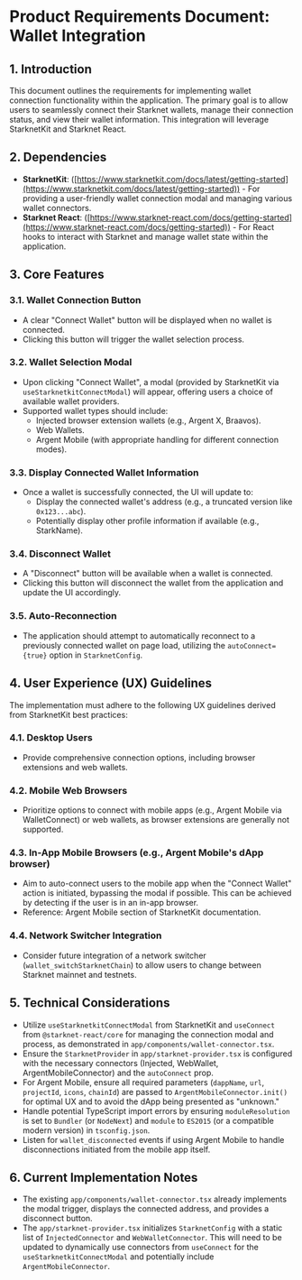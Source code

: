 # Product Requirements Document: Wallet Integration

## 1. Introduction

This document outlines the requirements for implementing wallet connection functionality within the application. The primary goal is to allow users to seamlessly connect their Starknet wallets, manage their connection status, and view their wallet information. This integration will leverage StarknetKit and Starknet React.

## 2. Dependencies

- **StarknetKit**: ([https://www.starknetkit.com/docs/latest/getting-started](https://www.starknetkit.com/docs/latest/getting-started)) - For providing a user-friendly wallet connection modal and managing various wallet connectors.
- **Starknet React**: ([https://www.starknet-react.com/docs/getting-started](https://www.starknet-react.com/docs/getting-started)) - For React hooks to interact with Starknet and manage wallet state within the application.

## 3. Core Features

### 3.1. Wallet Connection Button

- A clear "Connect Wallet" button will be displayed when no wallet is connected.
- Clicking this button will trigger the wallet selection process.

### 3.2. Wallet Selection Modal

- Upon clicking "Connect Wallet", a modal (provided by StarknetKit via `useStarknetkitConnectModal`) will appear, offering users a choice of available wallet providers.
- Supported wallet types should include:
  - Injected browser extension wallets (e.g., Argent X, Braavos).
  - Web Wallets.
  - Argent Mobile (with appropriate handling for different connection modes).

### 3.3. Display Connected Wallet Information

- Once a wallet is successfully connected, the UI will update to:
  - Display the connected wallet's address (e.g., a truncated version like `0x123...abc`).
  - Potentially display other profile information if available (e.g., StarkName).

### 3.4. Disconnect Wallet

- A "Disconnect" button will be available when a wallet is connected.
- Clicking this button will disconnect the wallet from the application and update the UI accordingly.

### 3.5. Auto-Reconnection

- The application should attempt to automatically reconnect to a previously connected wallet on page load, utilizing the `autoConnect={true}` option in `StarknetConfig`.

## 4. User Experience (UX) Guidelines

The implementation must adhere to the following UX guidelines derived from StarknetKit best practices:

### 4.1. Desktop Users

- Provide comprehensive connection options, including browser extensions and web wallets.

### 4.2. Mobile Web Browsers

- Prioritize options to connect with mobile apps (e.g., Argent Mobile via WalletConnect) or web wallets, as browser extensions are generally not supported.

### 4.3. In-App Mobile Browsers (e.g., Argent Mobile's dApp browser)

- Aim to auto-connect users to the mobile app when the "Connect Wallet" action is initiated, bypassing the modal if possible. This can be achieved by detecting if the user is in an in-app browser.
- Reference: Argent Mobile section of StarknetKit documentation.

### 4.4. Network Switcher Integration

- Consider future integration of a network switcher (`wallet_switchStarknetChain`) to allow users to change between Starknet mainnet and testnets.

## 5. Technical Considerations

- Utilize `useStarknetkitConnectModal` from StarknetKit and `useConnect` from `@starknet-react/core` for managing the connection modal and process, as demonstrated in `app/components/wallet-connector.tsx`.
- Ensure the `StarknetProvider` in `app/starknet-provider.tsx` is configured with the necessary connectors (Injected, WebWallet, ArgentMobileConnector) and the `autoConnect` prop.
- For Argent Mobile, ensure all required parameters (`dappName`, `url`, `projectId`, `icons`, `chainId`) are passed to `ArgentMobileConnector.init()` for optimal UX and to avoid the dApp being presented as "unknown."
- Handle potential TypeScript import errors by ensuring `moduleResolution` is set to `Bundler` (or `NodeNext`) and `module` to `ES2015` (or a compatible modern version) in `tsconfig.json`.
- Listen for `wallet_disconnected` events if using Argent Mobile to handle disconnections initiated from the mobile app itself.

## 6. Current Implementation Notes

- The existing `app/components/wallet-connector.tsx` already implements the modal trigger, displays the connected address, and provides a disconnect button.
- The `app/starknet-provider.tsx` initializes `StarknetConfig` with a static list of `InjectedConnector` and `WebWalletConnector`. This will need to be updated to dynamically use connectors from `useConnect` for the `useStarknetkitConnectModal` and potentially include `ArgentMobileConnector`.
